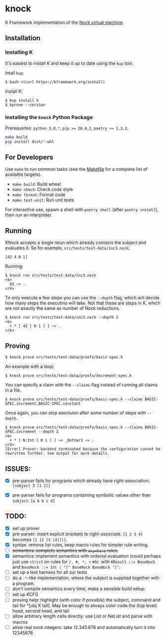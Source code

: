 # knock

K Framework implementation of the [Nock virtual machine](https://developers.urbit.org/reference/nock/definition).


## Installation

### Installing K

It's easiest to install K and keep it up to date using the `kup` tool.

Intall `kup`:

```
$ bash <(curl https://kframework.org/install)
```

Install K:

```
$ kup install k
$ kprove --version
```

### Installing the `knock` Python Package

Prerequsites: `python 3.8.*`, `pip >= 20.0.2`, `poetry >= 1.3.2`.

```bash
make build
pip install dist/*.whl
```


## For Developers

Use `make` to run common tasks (see the [Makefile](Makefile) for a complete list of available targets).

* `make build`: Build wheel
* `make check`: Check code style
* `make format`: Format code
* `make test-unit`: Run unit tests

For interactive use, spawn a shell with `poetry shell` (after `poetry install`), then run an interpreter.


## Running

KNock accepts a single noun which already contains the subject and evaluates it.
So for example, `src/tests/test-data/inc3.nock`:

```
[42 4 0 1]
```

Running:

```
$ knock run src/tests/test-data/inc3.nock
<k>
  43 ~> .
</k>
```

To only execute a few steps you can use the `--depth` flag, which will decide how many steps the executino will take.
Not that these are steps in K, which are not exactly the same as number of Nock reductions.

```
$ knock run src/tests/test-data/inc3.nock --depth 2
<k>
  + * [ 42 [ 0 1 ] ] ~> .
</k>
```


## Proving

```
$ knock prove src/tests/test-data/proofs/basic-spec.k
```

An example with a loop:

```
$ knock prove src/tests/test-data/proofs/decrement-spec.k
```

You can specify a claim with the `--claims` flag instead of running all claims in a file.

```
$ knock prove src/tests/test-data/proofs/basic-spec.k --claims BASIC-SPEC.increment,BASIC-SPEC.constant
```

Once again, you can stop exectuion after some number of steps with `--depth`.

```
$ knock prove src/tests/test-data/proofs/basic-spec.k --claims BASIC-SPEC.increment --depth 2
<k>
  + * [ N:Int [ 0 1 ] ] ~> _DotVar1 ~> .
</k>
[Error] Prover: backend terminated because the configuration cannot be
rewritten further. See output for more details.
```


## ISSUES:

- [x] pre-parser fails for programs which already have right-association: `[subject 3 [1 2]]`
- [x] pre-parser fails for programs containing symbolic values other than `subject`: `[a 6 b c d]`


## TODO:

- [x] set up prover
- [x] pre-parser: insert explicit brackets to right-associate. `[1 2 3 4]` becomes `[1 [2 [3 [4]]]]`.
- [x] syntax: remove list rules, keep macro rules for simpler rule writing.
- [ ] ~~semantics: complete semantics with `anywhere` rules.~~
- [x] semantics: implement semantics with ordered evaluation (could perhaps just use `strict` on rules for `/, #, *, +` etc. with `KResult ::= BaseNock` and `BaseNock ::= Int | "[" BaseNock BaseNock "]"`.
- [ ] set up a test harness for all our tests
- [ ] do a `.*`-like implementation, where the subject is supplied together with a program.
- [ ] don't compile semantics every time, make a sensible build setup.
- [ ] set up KCFG
- [ ] proving help: highlight (with color if possible) the subject, command and tail for *[ubj X tail]. May be enough to always color code the (top level) head, second head, and tail
- [ ] allow arbitrary length cells directly: use List or NeList and parse with macros
- [ ] allow real nock integers: take 12.345.678 and automatically turn it into 12345678
